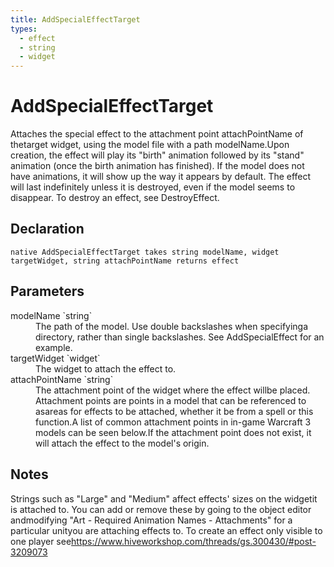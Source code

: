 ```yaml
---
title: AddSpecialEffectTarget
types:
  - effect
  - string
  - widget
---
```


# AddSpecialEffectTarget
Attaches the special effect to the attachment point attachPointName of thetarget widget, using the model file with a path modelName.Upon creation, the effect will play its "birth" animation followed by its "stand" animation (once the birth animation has finished). If the model does not have animations, it will show up the way it appears by default. The effect will last indefinitely unless it is destroyed, even if the model seems to disappear. To destroy an effect, see DestroyEffect.

## Declaration

```
native AddSpecialEffectTarget takes string modelName, widget targetWidget, string attachPointName returns effect
```

## Parameters
<dl>
  <dt>modelName `string`</dt>
  <dd>The path of the model. Use double backslashes when specifyinga directory, rather than single backslashes. See AddSpecialEffect for an example.</dd>

  <dt>targetWidget `widget`</dt>
  <dd>The widget to attach the effect to.</dd>

  <dt>attachPointName `string`</dt>
  <dd>The attachment point of the widget where the effect willbe placed. Attachment points are points in a model that can be referenced to asareas for effects to be attached, whether it be from a spell or this function.A list of common attachment points in in-game Warcraft 3 models can be seen below.If the attachment point does not exist, it will attach the effect to the model's origin.</dd>
</dl>

## Notes 
Strings such as "Large" and "Medium" affect effects' sizes on the widgetit is attached to. You can add or remove these by going to the object editor andmodifying "Art - Required Animation Names - Attachments" for a particular unityou are attaching effects to.
To create an effect only visible to one player see<https://www.hiveworkshop.com/threads/gs.300430/#post-3209073>